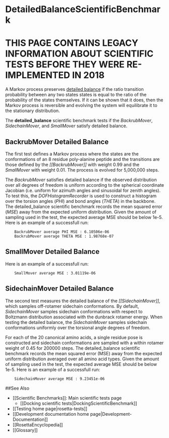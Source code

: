 DetailedBalanceScientificBenchmark
==================================

# **THIS PAGE CONTAINS LEGACY INFORMATION ABOUT SCIENTIFIC TESTS BEFORE THEY WERE RE-IMPLEMENTED IN 2018**

A Markov process preserves [detailed balance](http://en.wikipedia.org/wiki/Detailed_balance) if the ratio
transition probability between any two states states is equal to the
ratio of the probability of the states themselves. If it can be shown
that it does, then the Markov process is reversible and evolving the
system will equilibrate it to the stationary distribution.

The **detailed\_balance** scientific benchmark tests if the
*BackrubMover*, *SidechainMover*, and *SmallMover* satisfy detailed
balance.

BackrubMover Detailed Balance
-----------------------------

The first test defines a Markov process where the states are the
conformations of an 8 residue poly-alanine peptide and the transitions
are those defined by the
*[[BackrubMover]]* with
weight 0.99 and the *SmallMover* with weight 0.01. The process is
evolved for 5,000,000 steps.

The *BackrubMover* satisfies detailed balance if the observed
distribution over all degrees of freedom is uniform according to the
spherical coordinate Jacobian (i.e. uniform for azimuth angles and
sinusoidal for zenith angles). To test this, the *DOFHistogramRecorder*
is used to construct a histogram over the torsion angles (*PHI*) and
bond angles (*THETA*) in the backbone. The detailed\_balance scientific
benchmark records the mean squared error (*MSE*) away from the expected
uniform distribution. Given the amount of sampling used in the test, the
expected average MSE should be below 1e-5. Here is an example of a
successfull run:

        BackrubMover average PHI MSE : 6.10506e-06
        BackrubMover average THETA MSE : 1.98768e-07

SmallMover Detailed Balance
---------------------------

Here is an example of a successfull run:

        SmallMover average MSE : 3.01119e-06

SidechainMover Detailed Balance
-------------------------------

The second test measures the detailed balance of the
*[[SidechainMover]]*, which samples off-rotamer sidechain conformations. By default,
*SidechainMover* samples sidechain conformations with respect to
Boltzmann distribution associated with the dunbrack rotamer energy. When
testing the detailed balance, the *SidechainMover* samples sidechain
conformations uniformly over the torsional angle degrees of freedom.

For each of the 20 canonical amino acids, a single residue pose is
constructed and sidechain conformations are sampled with a within
rotamer weight of 0.45 for 200000 steps. The detailed\_balance
scientific benchmark records the mean squared error (MSE) away from the
expected uniform distribution averaged over all amino acid types. Given
the amount of sampling used in the test, the expected average MSE should
be below 1e-5. Here is an example of a successfull run:

        SidechainMover average MSE : 9.23451e-06

##See Also

* [[Scientific Benchmarks]]: Main scientific tests page
    - [[Docking scientific tests|DockingScientificBenchmark]]
* [[Testing home page|rosetta-tests]]
* [[Development documentation home page|Development-Documentation]]
* [[RosettaEncyclopedia]]
* [[Glossary]]